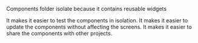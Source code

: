 Components folder isolate because it contains reusable widgets

It makes it easier to test the components in isolation.
It makes it easier to update the components without affecting the screens.
It makes it easier to share the components with other projects.